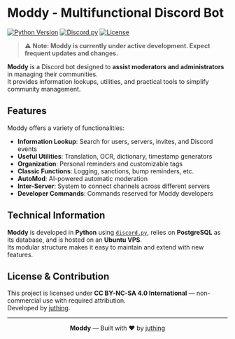 # Moddy - Multifunctional Discord Bot

[![Python Version](https://img.shields.io/badge/python-3.11+-blue.svg)](https://python.org)
[![Discord.py](https://img.shields.io/badge/discord.py-2.0+-blue.svg)](https://github.com/Rapptz/discord.py)
[![License](https://img.shields.io/badge/license-CC%20BY--NC--SA%204.0-lightgrey.svg)](https://creativecommons.org/licenses/by-nc-sa/4.0/)

> ⚠️ **Note: Moddy is currently under active development. Expect frequent updates and changes.**

**Moddy** is a Discord bot designed to **assist moderators and administrators** in managing their communities.  
It provides information lookups, utilities, and practical tools to simplify community management.

## Features

Moddy offers a variety of functionalities:

- **Information Lookup**: Search for users, servers, invites, and Discord events  
- **Useful Utilities**: Translation, OCR, dictionary, timestamp generators  
- **Organization**: Personal reminders and customizable tags  
- **Classic Functions**: Logging, sanctions, bump reminders, etc.  
- **AutoMod**: AI-powered automatic moderation  
- **Inter-Server**: System to connect channels across different servers  
- **Developer Commands**: Commands reserved for Moddy developers  

## Technical Information

**Moddy** is developed in **Python** using [`discord.py`](https://github.com/Rapptz/discord.py), relies on **PostgreSQL** as its database, and is hosted on an **Ubuntu VPS**.  
Its modular structure makes it easy to maintain and extend with new features.

## License & Contribution

This project is licensed under **CC BY-NC-SA 4.0 International** — non-commercial use with required attribution.  
Developed by [juthing](https://github.com/juthing).

---

<div align="center">
  <strong>Moddy</strong> — Built with ❤️ by <a href="https://github.com/juthing">juthing</a>
</div>
